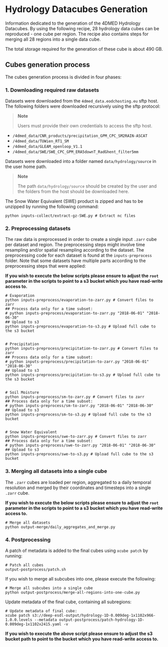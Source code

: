 # Hydrology Datacubes Generation

Information dedicated to the generation of the 4DMED Hydrology Datacubes. 
By using the following recipe, 28 hydrology data cubes can be reproduced - one cube per region.
The recipe also contains steps for merging all 28 regions into a single data cube.

The total storage required for the generation of these cube is about 490 GB.

## Cubes generation process

The cubes generation process is divided in four phases:

### 1. Downloading required raw datasets

Datasets were downloaded from the `4dmed_data.eodchosting.eu` sftp host. The following folders were downloaded recursively using the sftp protocol:

> **Note**
>
> Users must provide their own credentials to access the sftp host.

- `/4dmed_data/CNR_products/precipitation_GPM_CPC_SM2RAIN-ASCAT`
- `/4dmed_data/TUWien_RT1_SM`
- `/4dmed_data/GLEAM_openloop_V1.1`
- `/4dmed_data/SWE/SWE_CPC_GPM_ERA5downT_RadGhent_filter5mm`

Datasets were downloaded into a folder named `data/hydrology/source` in the user home path.

> **Note**
>
> The path `data/hydrology/source` should be created by the user and the folders from the host should be downloaded here.

The Snow Water Equivalent (SWE) product is zipped and has to be unzipped by running the following command:

```
python inputs-collect/extract-gz-SWE.py # Extract nc files
```

### 2. Preprocessing datasets

The raw data is preprocessed in order to create a single input `.zarr` cube per dataset and region. The preprocessing steps might involve time resampling and/or spatial resampling according to the dataset. The preprocessing code for each dataset is found at the `inputs-preprocess` folder. Note that some datasets have multiple parts according to the preprocessing steps that were applied:

**If you wish to execute the below scripts please ensure to adjust the `root` parameter in the scripts to point to a s3 bucket which you have read-write access to.**

```
# Evaporation
python inputs-preprocess/evaporation-to-zarr.py # Convert files to zarr
## Process data only for a time subset:
# python inputs-preprocess/evaporation-to-zarr.py "2018-06-01" "2018-06-30"
## Upload to s3
python inputs-preprocess/evaporation-to-s3.py # Upload full cube to the s3 bucket


# Precipitation
python inputs-preprocess/precipitation-to-zarr.py # Convert files to zarr
## Process data only for a time subset:
# python inputs-preprocess/precipitation-to-zarr.py "2018-06-01" "2018-06-30"
## Upload to s3
python inputs-preprocess/precipitation-to-s3.py # Upload full cube to the s3 bucket


# Soil Moisture
python inputs-preprocess/sm-to-zarr.py # Convert files to zarr
## Process data only for a time subset:
# python inputs-preprocess/sm-to-zarr.py "2018-06-01" "2018-06-30"
## Upload to s3
python inputs-preprocess/sm-to-s3.py # Upload full cube to the s3 bucket


# Snow Water Equivalent
python inputs-preprocess/swe-to-zarr.py # Convert files to zarr
## Process data only for a time subset:
# python inputs-preprocess/swe-to-zarr.py "2018-06-01" "2018-06-30"
## Upload to s3
python inputs-preprocess/swe-to-s3.py # Upload full cube to the s3 bucket
```

### 3. Merging all datasets into a single cube

The `.zarr` cubes are loaded per region, aggregated to a daily temporal 
resolution and merged by their coordinates and timesteps into a single `.zarr` cube.

**If you wish to execute the below scripts please ensure to adjust the `root` parameter in the scripts to point to a s3 bucket which you have read-write access to.**

```
# Merge all datasets
python output-merge/daily_aggregates_and_merge.py
```

### 4. Postprocessing

A patch of metadata is added to the final cubes using `xcube patch` by running:

```
# Patch all cubes
output-postprocess/patch.sh
```

If you wish to merge all subcubes into one, please execute the following:

```
# Merge all subcubes into a single cube
python output-postprocess/merge-all-regions-into-one-cube.py
```

Update metadata of the final cube, containing all subregions:

```
# Update metadata of final cube:
xcube patch s3://deep-esdl-output/hydrology-1D-0.009deg-1x1102x966-1.0.0.levels --metadata output-postprocess/patch-hydrology-1D-0.009deg-1x1102x2415.yaml -v
```
**If you wish to execute the above script please ensure to adjust the s3 bucket path to point to the bucket which you have read-write access to.**